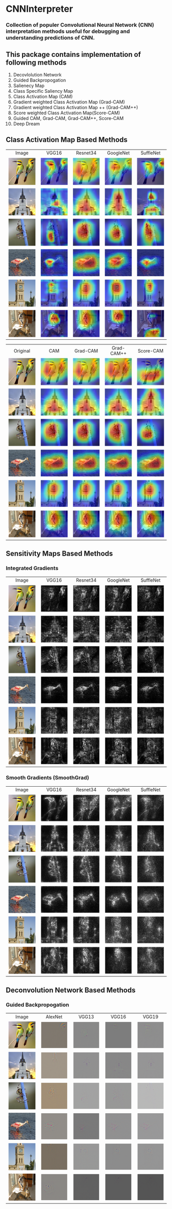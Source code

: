 # CNNInterpreter
### Collection of populer Convolutional Neural Network (CNN) interpretation methods useful for debugging and understanding predictions of CNN.

## This package contains implementation of following methods

1. Decovlolution Network
2. Guided Backpropogation
3. Salienecy Map
4. Class Specific Saliency Map
5. Class Activation Map (CAM)
6. Gradient weighted Class Activation Map (Grad-CAM)
7. Gradient weighted Class Activation Map ++ (Grad-CAM++)
8. Score weighted Class Activation Map(Score-CAM)
9. Guided CAM, Grad-CAM, Grad-CAM++, Score-CAM
10. Deep Dream


## Class Activation Map Based Methods

<table border=0 >
	<tbody>
    <tr>
            <td align="center"> Image </td>
			<td align="center"> VGG16 </td>
			<td align="center"> Resnet34 </td>
			<td align="center"> GoogleNet</td>
            <td align="center"> SuffleNet</td>
		</tr>
		<tr>
            <td width="20%"> <img src="./results/birds.png"> </td>
			<td width="20%"> <img src="./results/birds_gradcam_vgg16.png"> </td>
			<td width="20%"> <img src="./results/birds_gradcam_resnet34.png"> </td>
			<td width="20%"> <img src="./results/birds_gradcam_googlenet.png"> </td>
			<td width="20%"> <img src="./results/birds_gradcam_shufflenet.png"> </td>
		</tr>
		<tr>
            <td width="20%"> <img src="./results/church.png"> </td>
			<td width="20%"> <img src="./results/church_gradcam_vgg16.png"> </td>
			<td width="20%"> <img src="./results/church_gradcam_resnet34.png"> </td>
			<td width="20%"> <img src="./results/church_gradcam_googlenet.png"> </td>
			<td width="20%"> <img src="./results/church_gradcam_shufflenet.png"> </td>
		</tr>
		<tr>
            <td width="20%"> <img src="./results/spider.png"> </td>
			<td width="20%"> <img src="./results/spider_gradcam_vgg16.png"> </td>
			<td width="20%"> <img src="./results/spider_gradcam_resnet34.png"> </td>
			<td width="20%"> <img src="./results/spider_gradcam_googlenet.png"> </td>
			<td width="20%"> <img src="./results/spider_gradcam_shufflenet.png"> </td>
		</tr>
		<tr>
            <td width="20%"> <img src="./results/water-bird.png"> </td>
			<td width="20%"> <img src="./results/water-bird_gradcam_vgg16.png"> </td>
			<td width="20%"> <img src="./results/water-bird_gradcam_resnet34.png"> </td>
			<td width="20%"> <img src="./results/water-bird_gradcam_googlenet.png"> </td>
			<td width="20%"> <img src="./results/water-bird_gradcam_shufflenet.png"> </td>
		</tr>
		<tr>
            <td width="20%"> <img src="./results/clock.png"> </td>
			<td width="20%"> <img src="./results/clock_gradcam_vgg16.png"> </td>
			<td width="20%"> <img src="./results/clock_gradcam_resnet34.png"> </td>
			<td width="20%"> <img src="./results/clock_gradcam_googlenet.png"> </td>
			<td width="20%"> <img src="./results/clock_gradcam_shufflenet.png"> </td>
		</tr>
		<tr>
            <td width="20%"> <img src="./results/cat_dog.png"> </td>
			<td width="20%"> <img src="./results/cat_dog_gradcam_vgg16.png"> </td>
			<td width="20%"> <img src="./results/cat_dog_gradcam_resnet34.png"> </td>
			<td width="20%"> <img src="./results/cat_dog_gradcam_googlenet.png"> </td>
			<td width="20%"> <img src="./results/cat_dog_gradcam_shufflenet.png"> </td>
		</tr>
	</tbody>
</table>

<table border=0 >
	<tbody>
    <tr>
            <td align="center"> Original </td>
			<td align="center"> CAM </td>
			<td align="center"> Grad-CAM </td>
			<td align="center"> Grad-CAM++</td>
            <td align="center"> Score-CAM</td>
		</tr>
		<tr>
            <td width="20%"> <img src="./results/birds.png"> </td>
			<td width="20%"> <img src="./results/birds_cam.png"> </td>
			<td width="20%"> <img src="./results/birds_gradcam.png"> </td>
			<td width="20%"> <img src="./results/birds_gradcam++.png"> </td>
            <td width="20%"> <img src="./results/birds_scorecam.png"> </td>
		</tr>
		<tr>
            <td width="20%"> <img src="./results/church.png"> </td>
			<td width="20%"> <img src="./results/church_cam.png"> </td>
			<td width="20%"> <img src="./results/church_gradcam.png"> </td>
			<td width="20%"> <img src="./results/church_gradcam++.png"> </td>
            <td width="20%"> <img src="./results/church_scorecam.png"> </td>
		</tr>
		<tr>
            <td width="20%"> <img src="./results/spider.png"> </td>
			<td width="20%"> <img src="./results/spider_cam.png"> </td>
			<td width="20%"> <img src="./results/spider_gradcam.png"> </td>
			<td width="20%"> <img src="./results/spider_gradcam++.png"> </td>
            <td width="20%"> <img src="./results/spider_scorecam.png"> </td>
		</tr>
		<tr>
            <td width="20%"> <img src="./results/water-bird.png"> </td>
			<td width="20%"> <img src="./results/water-bird_cam.png"> </td>
			<td width="20%"> <img src="./results/water-bird_gradcam.png"> </td>
			<td width="20%"> <img src="./results/water-bird_gradcam++.png"> </td>
            <td width="20%"> <img src="./results/water-bird_scorecam.png"> </td>
		</tr>
		<tr>
            <td width="20%"> <img src="./results/clock.png"> </td>
			<td width="20%"> <img src="./results/clock_cam.png"> </td>
			<td width="20%"> <img src="./results/clock_gradcam.png"> </td>
			<td width="20%"> <img src="./results/clock_gradcam++.png"> </td>
            <td width="20%"> <img src="./results/clock_scorecam.png"> </td>
		</tr>
		<tr>
            <td width="20%"> <img src="./results/cat_dog.png"> </td>
			<td width="20%"> <img src="./results/cat_dog_cam.png"> </td>
			<td width="20%"> <img src="./results/cat_dog_gradcam.png"> </td>
			<td width="20%"> <img src="./results/cat_dog_gradcam++.png"> </td>
            <td width="20%"> <img src="./results/cat_dog_scorecam.png"> </td>
		</tr>
	</tbody>
</table>

## Sensitivity Maps Based Methods

### Integrated Gradients

<table border=0 >
	<tbody>
    <tr>
            <td align="center"> Image </td>
			<td align="center"> VGG16 </td>
			<td align="center"> Resnet34 </td>
			<td align="center"> GoogleNet</td>
            <td align="center"> SuffleNet</td>
		</tr>
		<tr>
            <td width="20%"> <img src="./results/birds.png"> </td>
			<td width="20%"> <img src="./results/birds_integrated_vgg16.png"> </td>
			<td width="20%"> <img src="./results/birds_integrated_resnet34.png"> </td>
			<td width="20%"> <img src="./results/birds_integrated_googlenet.png"> </td>
			<td width="20%"> <img src="./results/birds_integrated_shufflenet.png"> </td>
		</tr>
		<tr>
            <td width="20%"> <img src="./results/church.png"> </td>
			<td width="20%"> <img src="./results/church_integrated_vgg16.png"> </td>
			<td width="20%"> <img src="./results/church_integrated_resnet34.png"> </td>
			<td width="20%"> <img src="./results/church_integrated_googlenet.png"> </td>
			<td width="20%"> <img src="./results/church_integrated_shufflenet.png"> </td>
		</tr>
		<tr>
            <td width="20%"> <img src="./results/spider.png"> </td>
			<td width="20%"> <img src="./results/spider_integrated_vgg16.png"> </td>
			<td width="20%"> <img src="./results/spider_integrated_resnet34.png"> </td>
			<td width="20%"> <img src="./results/spider_integrated_googlenet.png"> </td>
			<td width="20%"> <img src="./results/spider_integrated_shufflenet.png"> </td>
		</tr>
		<tr>
            <td width="20%"> <img src="./results/water-bird.png"> </td>
			<td width="20%"> <img src="./results/water-bird_integrated_vgg16.png"> </td>
			<td width="20%"> <img src="./results/water-bird_integrated_resnet34.png"> </td>
			<td width="20%"> <img src="./results/water-bird_integrated_googlenet.png"> </td>
			<td width="20%"> <img src="./results/water-bird_integrated_shufflenet.png"> </td>
		</tr>
		<tr>
            <td width="20%"> <img src="./results/clock.png"> </td>
			<td width="20%"> <img src="./results/clock_integrated_vgg16.png"> </td>
			<td width="20%"> <img src="./results/clock_integrated_resnet34.png"> </td>
			<td width="20%"> <img src="./results/clock_integrated_googlenet.png"> </td>
			<td width="20%"> <img src="./results/clock_integrated_shufflenet.png"> </td>
		</tr>
		<tr>
            <td width="20%"> <img src="./results/cat_dog.png"> </td>
			<td width="20%"> <img src="./results/cat_dog_integrated_vgg16.png"> </td>
			<td width="20%"> <img src="./results/cat_dog_integrated_resnet34.png"> </td>
			<td width="20%"> <img src="./results/cat_dog_integrated_googlenet.png"> </td>
			<td width="20%"> <img src="./results/cat_dog_integrated_shufflenet.png"> </td>
		</tr>
	</tbody>
</table>


### Smooth Gradients (SmoothGrad)

<table border=0 >
	<tbody>
    <tr>
            <td align="center"> Image </td>
			<td align="center"> VGG16 </td>
			<td align="center"> Resnet34 </td>
			<td align="center"> GoogleNet</td>
            <td align="center"> SuffleNet</td>
		</tr>
		<tr>
            <td width="20%"> <img src="./results/birds.png"> </td>
			<td width="20%"> <img src="./results/birds_smooth_vgg16.png"> </td>
			<td width="20%"> <img src="./results/birds_smooth_resnet34.png"> </td>
			<td width="20%"> <img src="./results/birds_smooth_googlenet.png"> </td>
			<td width="20%"> <img src="./results/birds_smooth_shufflenet.png"> </td>
		</tr>
		<tr>
            <td width="20%"> <img src="./results/church.png"> </td>
			<td width="20%"> <img src="./results/church_smooth_vgg16.png"> </td>
			<td width="20%"> <img src="./results/church_smooth_resnet34.png"> </td>
			<td width="20%"> <img src="./results/church_smooth_googlenet.png"> </td>
			<td width="20%"> <img src="./results/church_smooth_shufflenet.png"> </td>
		</tr>
		<tr>
            <td width="20%"> <img src="./results/spider.png"> </td>
			<td width="20%"> <img src="./results/spider_smooth_vgg16.png"> </td>
			<td width="20%"> <img src="./results/spider_smooth_resnet34.png"> </td>
			<td width="20%"> <img src="./results/spider_smooth_googlenet.png"> </td>
			<td width="20%"> <img src="./results/spider_smooth_shufflenet.png"> </td>
		</tr>
		<tr>
            <td width="20%"> <img src="./results/water-bird.png"> </td>
			<td width="20%"> <img src="./results/water-bird_smooth_vgg16.png"> </td>
			<td width="20%"> <img src="./results/water-bird_smooth_resnet34.png"> </td>
			<td width="20%"> <img src="./results/water-bird_smooth_googlenet.png"> </td>
			<td width="20%"> <img src="./results/water-bird_smooth_shufflenet.png"> </td>
		</tr>
		<tr>
            <td width="20%"> <img src="./results/clock.png"> </td>
			<td width="20%"> <img src="./results/clock_smooth_vgg16.png"> </td>
			<td width="20%"> <img src="./results/clock_smooth_resnet34.png"> </td>
			<td width="20%"> <img src="./results/clock_smooth_googlenet.png"> </td>
			<td width="20%"> <img src="./results/clock_smooth_shufflenet.png"> </td>
		</tr>
		<tr>
            <td width="20%"> <img src="./results/cat_dog.png"> </td>
			<td width="20%"> <img src="./results/cat_dog_smooth_vgg16.png"> </td>
			<td width="20%"> <img src="./results/cat_dog_smooth_resnet34.png"> </td>
			<td width="20%"> <img src="./results/cat_dog_smooth_googlenet.png"> </td>
			<td width="20%"> <img src="./results/cat_dog_smooth_shufflenet.png"> </td>
		</tr>
	</tbody>
</table>

## Deconvolution Network Based Methods

### Guided Backpropogation

<table border=0 >
	<tbody>
    <tr>
            <td align="center"> Image </td>
			<td align="center"> AlexNet </td>
			<td align="center"> VGG13 </td>
			<td align="center"> VGG16 </td>
            <td align="center"> VGG19 </td>
		</tr>
		<tr>
            <td width="20%"> <img src="./results/birds.png"> </td>
			<td width="20%"> <img src="./results/birds_True_alexnet.png"> </td>
			<td width="20%"> <img src="./results/birds_True_vgg13.png"> </td>
			<td width="20%"> <img src="./results/birds_True_vgg16.png"> </td>
			<td width="20%"> <img src="./results/birds_True_vgg19.png"> </td>
		</tr>
		<tr>
            <td width="20%"> <img src="./results/church.png"> </td>
			<td width="20%"> <img src="./results/church_True_alexnet.png"> </td>
			<td width="20%"> <img src="./results/church_True_vgg13.png"> </td>
			<td width="20%"> <img src="./results/church_True_vgg16.png"> </td>
			<td width="20%"> <img src="./results/church_True_vgg19.png"> </td>
		</tr>
		<tr>
            <td width="20%"> <img src="./results/spider.png"> </td>
			<td width="20%"> <img src="./results/spider_True_alexnet.png"> </td>
			<td width="20%"> <img src="./results/spider_True_vgg13.png"> </td>
			<td width="20%"> <img src="./results/spider_True_vgg16.png"> </td>
			<td width="20%"> <img src="./results/spider_True_vgg19.png"> </td>
		</tr>
		<tr>
            <td width="20%"> <img src="./results/water-bird.png"> </td>
			<td width="20%"> <img src="./results/water-bird_True_alexnet.png"> </td>
			<td width="20%"> <img src="./results/water-bird_True_vgg13.png"> </td>
			<td width="20%"> <img src="./results/water-bird_True_vgg16.png"> </td>
			<td width="20%"> <img src="./results/water-bird_True_vgg19.png"> </td>
		</tr>
		<tr>
            <td width="20%"> <img src="./results/clock.png"> </td>
			<td width="20%"> <img src="./results/clock_True_alexnet.png"> </td>
			<td width="20%"> <img src="./results/clock_True_vgg13.png"> </td>
			<td width="20%"> <img src="./results/clock_True_vgg16.png"> </td>
			<td width="20%"> <img src="./results/clock_True_vgg19.png"> </td>
		</tr>
		<tr>
            <td width="20%"> <img src="./results/cat_dog.png"> </td>
			<td width="20%"> <img src="./results/cat_True_alexnet.png"> </td>
			<td width="20%"> <img src="./results/cat_dog_True_vgg13.png"> </td>
			<td width="20%"> <img src="./results/cat_dog_True_vgg16.png"> </td>
			<td width="20%"> <img src="./results/cat_dog_True_vgg19.png"> </td>
		</tr>
	</tbody>
</table>